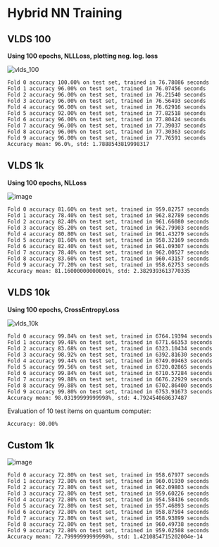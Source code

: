 # Hybrid NN Training

## VLDS 100

**Using 100 epochs, NLLLoss, plotting neg. log. loss**

![vlds_100](https://user-images.githubusercontent.com/8350985/212035722-fd110431-7761-4cd3-9a8a-bcbeacd17526.png)

```
Fold 0 accuracy 100.00% on test set, trained in 76.78086 seconds
Fold 1 accuracy 96.00% on test set, trained in 76.07456 seconds
Fold 2 accuracy 96.00% on test set, trained in 76.21540 seconds
Fold 3 accuracy 96.00% on test set, trained in 76.56493 seconds
Fold 4 accuracy 96.00% on test set, trained in 76.62916 seconds
Fold 5 accuracy 92.00% on test set, trained in 77.82518 seconds
Fold 6 accuracy 96.00% on test set, trained in 77.80424 seconds
Fold 7 accuracy 96.00% on test set, trained in 77.39037 seconds
Fold 8 accuracy 96.00% on test set, trained in 77.30363 seconds
Fold 9 accuracy 96.00% on test set, trained in 77.76591 seconds
Accuracy mean: 96.0%, std: 1.7888543819998317
```
 
## VLDS 1k

**Using 100 epochs, NLLoss**

![image](https://user-images.githubusercontent.com/8350985/212051796-3993bc85-8e32-4ee8-9d74-dfe52955c966.png)
```
Fold 0 accuracy 81.60% on test set, trained in 959.82757 seconds
Fold 1 accuracy 78.40% on test set, trained in 962.82789 seconds
Fold 2 accuracy 82.40% on test set, trained in 961.66080 seconds
Fold 3 accuracy 85.20% on test set, trained in 962.79903 seconds
Fold 4 accuracy 80.80% on test set, trained in 961.43279 seconds
Fold 5 accuracy 81.60% on test set, trained in 958.32169 seconds
Fold 6 accuracy 82.40% on test set, trained in 961.09307 seconds
Fold 7 accuracy 78.40% on test set, trained in 962.00527 seconds
Fold 8 accuracy 83.60% on test set, trained in 960.43157 seconds
Fold 9 accuracy 77.20% on test set, trained in 958.62753 seconds
Accuracy mean: 81.16000000000001%, std: 2.3829393613770335
```

## VLDS 10k

**Using 100 epochs, CrossEntropyLoss**

![vlds_10k](https://user-images.githubusercontent.com/8350985/212074378-66191150-5468-4036-b5d7-7c46fc20642d.png)

```
Fold 0 accuracy 99.84% on test set, trained in 6764.19394 seconds
Fold 1 accuracy 99.48% on test set, trained in 6771.66353 seconds
Fold 2 accuracy 83.68% on test set, trained in 6323.10434 seconds
Fold 3 accuracy 98.92% on test set, trained in 6392.81630 seconds
Fold 4 accuracy 99.44% on test set, trained in 6749.09463 seconds
Fold 5 accuracy 99.56% on test set, trained in 6720.02865 seconds
Fold 6 accuracy 99.84% on test set, trained in 6710.57284 seconds
Fold 7 accuracy 99.88% on test set, trained in 6676.22929 seconds
Fold 8 accuracy 99.88% on test set, trained in 6702.86400 seconds
Fold 9 accuracy 99.80% on test set, trained in 6753.91673 seconds
Accuracy mean: 98.03199999999998%, std: 4.792454068637487
```

Evaluation of 10 test items on quantum computer:

```
Accuracy: 80.00%
```

## Custom 1k

![image](https://user-images.githubusercontent.com/8350985/212058558-fa59d12b-1a44-4cef-abf7-c6214cc6e20a.png)

```
Fold 0 accuracy 72.80% on test set, trained in 958.67977 seconds
Fold 1 accuracy 72.80% on test set, trained in 960.01930 seconds
Fold 2 accuracy 72.80% on test set, trained in 962.09803 seconds
Fold 3 accuracy 72.80% on test set, trained in 959.60226 seconds
Fold 4 accuracy 72.80% on test set, trained in 954.58436 seconds
Fold 5 accuracy 72.80% on test set, trained in 957.46893 seconds
Fold 6 accuracy 72.80% on test set, trained in 958.87594 seconds
Fold 7 accuracy 72.80% on test set, trained in 958.93899 seconds
Fold 8 accuracy 72.80% on test set, trained in 960.49738 seconds
Fold 9 accuracy 72.80% on test set, trained in 959.02508 seconds
Accuracy mean: 72.79999999999998%, std: 1.4210854715202004e-14
```
